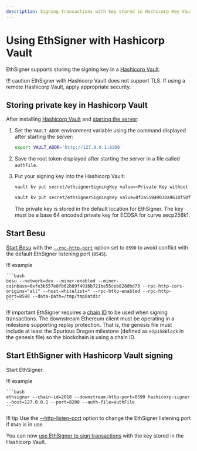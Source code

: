 ```yaml
---
description: Signing transactions with key stored in Hashicorp Key Vault
---
```


# Using EthSigner with Hashicorp Vault

EthSigner supports storing the signing key in a [Hashicorp Vault](https://www.hashicorp.com/products/vault/).

!!! caution
    EthSigner with Hashicorp Vault does not support TLS. If using a remote Hashicorp Vault, apply appropriate
    security.

## Storing private key in Hashicorp Vault

After installing [Hashicorp Vault](https://learn.hashicorp.com/vault/getting-started/install) and
[starting the server](https://learn.hashicorp.com/vault/getting-started/dev-server):

1. Set the `VAULT_ADDR` environment variable using the command displayed after starting the server:

    ```bash
    export VAULT_ADDR='http://127.0.0.1:8200'
    ```

1. Save the root token displayed after starting the server in a file called `authFile`.

1. Put your signing key into the Hashicorp Vault:

    ```bash tab="Command"
    vault kv put secret/ethsignerSigningKey value=<Private Key without 0x prefix>
    ```

    ```bash tab="Example"
    vault kv put secret/ethsignerSigningKey value=8f2a55949038a9610f50fb23b5883af3b4ecb3c3bb792cbcefbd1542c692be63
    ```

    The private key is stored in the default location for EthSigner. The key must be a base 64
    encoded private key for ECDSA for curve secp256k1.

## Start Besu

[Start Besu](https://besu.hyperledger.org/en/stable/HowTo/Get-Started/Starting-node/) with the
[`--rpc-http-port`](https://besu.hyperledger.org/en/stable/Reference/CLI/CLI-Syntax/#rpc-http-port)
option set to `8590` to avoid conflict with the default EthSigner listening port (`8545`).

!!! example

    ```bash
    besu --network=dev --miner-enabled --miner-coinbase=0xfe3b557e8fb62b89f4916b721be55ceb828dbd73 --rpc-http-cors-origins="all" --host-whitelist=* --rpc-http-enabled --rpc-http-port=8590 --data-path=/tmp/tmpDatdir
    ```
    
!!! important
    EthSigner requires a [chain ID](https://besu.hyperledger.org/en/stable/Concepts/NetworkID-And-ChainID/) to be
    used when signing transactions. The downstream Ethereum client must be operating in a milestone supporting replay
    protection. That is, the genesis file must include at least the Spurious Dragon milestone
    (defined as `eip158Block` in the genesis file) so the blockchain is using a chain ID.

## Start EthSigner with Hashicorp Vault signing

Start EthSigner.

!!! example

    ```bash
    ethsigner --chain-id=2018 --downstream-http-port=8590 hashicorp-signer --host=127.0.0.1 --port=8200 --auth-file=authFile
    ```

!!! tip
    Use the [--http-listen-port](../../Reference/CLI/CLI-Syntax.md#http-listen-port) option to change the
    EthSigner listening port if `8545` is in use.

You can now [use EthSigner to sign transactions](../Transactions/Make-Transactions.md) with the key
stored in the Hashicorp Vault.

